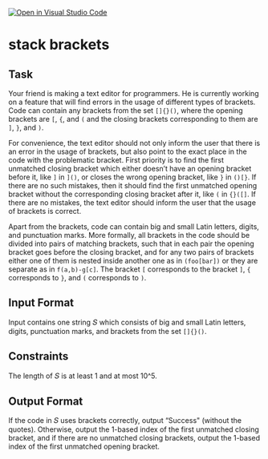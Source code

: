 [![Open in Visual Studio Code](https://classroom.github.com/assets/open-in-vscode-718a45dd9cf7e7f842a935f5ebbe5719a5e09af4491e668f4dbf3b35d5cca122.svg)](https://classroom.github.com/online_ide?assignment_repo_id=14272643&assignment_repo_type=AssignmentRepo)
# stack brackets

## Task
Your friend is making a text editor for programmers. He is currently working on a feature that will find errors in the usage of different types of brackets. Code can contain any brackets from the set `[]{}()`, where the opening brackets are `[`, `{`, and `(` and the closing brackets corresponding to them are `]`, `}`, and `)`. 

For convenience, the text editor should not only inform the user that there is an error in the usage of brackets, but also point to the exact place in the code with the problematic bracket. First priority is to find the first unmatched closing bracket which either doesn’t have an opening bracket before it, like `]` in `]()`, or closes the wrong opening bracket, like `}` in `()[}`. If there are no such mistakes, then it should find the first unmatched opening bracket without the corresponding closing bracket after it, like `(` in `{}([]`. If there are no mistakes, the text editor should inform the user that the usage of brackets is correct.

Apart from the brackets, code can contain big and small Latin letters, digits, and punctuation marks. More formally, all brackets in the code should be divided into pairs of matching brackets, such that in each pair the opening bracket goes before the closing bracket, and for any two pairs of brackets either one of them is nested inside another one as in `(foo[bar])` or they are separate as in `f(a,b)-g[c]`. The bracket `[` corresponds to the bracket `]`, `{` corresponds to `}`, and `(` corresponds to `)`.

## Input Format
Input contains one string 𝑆 which consists of big and small Latin letters, digits, punctuation marks, and brackets from the set `[]{}()`.

## Constraints
The length of 𝑆 is at least 1 and at most 10^5.

## Output Format
If the code in 𝑆 uses brackets correctly, output “Success" (without the quotes). Otherwise, output the 1-based index of the first unmatched closing bracket, and if there are no unmatched closing brackets, output the 1-based index of the first unmatched opening bracket.
